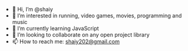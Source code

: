 - 👋 Hi, I’m @shaiy
- 👀 I’m interested in running, video games, movies, programming and music
- 🌱 I’m currently learning JavaScript
- 💞️ I’m looking to collaborate on any open project library
- 📫 How to reach me: shaiy202@gmail.com

<!---
shaiy/shaiy is a ✨ special ✨ repository because its `README.md` (this file) appears on your GitHub profile.
You can click the Preview link to take a look at your changes.
--->
